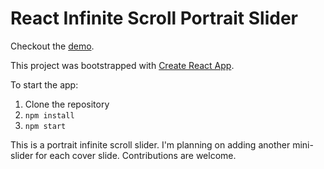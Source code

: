 # React Infinite Scroll Portrait Slider

Checkout the [demo](http://reactslider.arashsoheili.com/).

This project was bootstrapped with [Create React App](https://github.com/facebookincubator/create-react-app).

To start the app:

1. Clone the repository
2. `npm install`
3. `npm start`

This is a portrait infinite scroll slider. I'm planning on adding another mini-slider for each cover slide. Contributions are welcome. 